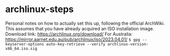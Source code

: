 # archlinux-steps   
Personal notes on how to actually set this up, following the official ArchWiki.
This assumes that you have already acquired an ISO installation image.
<br/>
Download link: https://archlinux.org/download/
For Australia: https://mirror.aarnet.edu.au/pub/archlinux/iso/2023.04.01/
`$ gpg --keyserver-options auto-key-retrieve --verify archlinux-version-x86_64.iso.sig`
